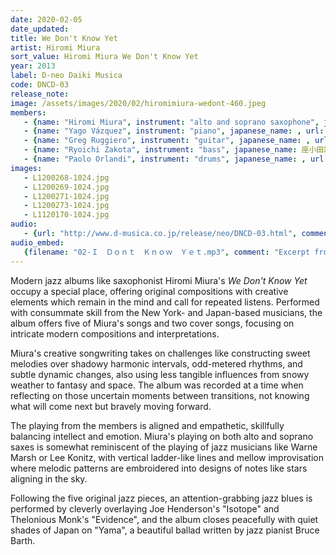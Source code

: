 ```yaml
---
date: 2020-02-05
date_updated: 
title: We Don't Know Yet
artist: Hiromi Miura
sort_value: Hiromi Miura We Don't Know Yet
year: 2013
label: D-neo Daiki Musica
code: DNCD-03
release_note: 
image: /assets/images/2020/02/hiromimiura-wedont-460.jpeg
members:
   - {name: "Hiromi Miura", instrument: "alto and soprano saxophone", japanese_name: 三浦裕美, url: ""}
   - {name: "Yago Vázquez", instrument: "piano", japanese_name: , url: ""}
   - {name: "Greg Ruggiero", instrument: "guitar", japanese_name: , url: ""}
   - {name: "Ryoichi Zakota", instrument: "bass", japanese_name: 座小田諒一, url: ""}
   - {name: "Paolo Orlandi", instrument: "drums", japanese_name: , url: ""}
images: 
   - L1200268-1024.jpg
   - L1200269-1024.jpg
   - L1200271-1024.jpg
   - L1200273-1024.jpg
   - L1120170-1024.jpg
audio:
   - {url: "http://www.d-musica.co.jp/release/neo/DNCD-03.html", comment: "Audio samples from this album at D-Musica"}
audio_embed:
   {filename: "02-Ｉ　Ｄｏｎｔ　Ｋｎｏｗ　Ｙｅｔ.mp3", comment: "Excerpt from \"I Don't Know Yet\", the second track on this album:"}
---
```


Modern jazz albums like saxophonist Hiromi Miura's *We Don't Know Yet* occupy a special place, offering original compositions with creative elements which remain in the mind and call for repeated listens. Performed with consummate skill from the New York- and Japan-based musicians, the album offers five of Miura's songs and two cover songs, focusing on intricate modern compositions and interpretations.

Miura's creative songwriting takes on challenges like constructing sweet melodies over shadowy harmonic intervals, odd-metered rhythms, and subtle dynamic changes, also using less tangible influences from snowy weather to fantasy and space. The album was recorded at a time when reflecting on those uncertain moments between transitions, not knowing what will come next but bravely moving forward.

The playing from the members is aligned and empathetic, skillfully balancing intellect and emotion. Miura's playing on both alto and soprano saxes is somewhat reminiscent of the playing of jazz musicians like Warne Marsh or Lee Konitz, with vertical ladder-like lines and mellow improvisation where melodic patterns are embroidered into designs of notes like stars aligning in the sky.

Following the five original jazz pieces, an attention-grabbing jazz blues is performed by cleverly overlaying Joe Henderson's "Isotope" and Thelonious Monk's "Evidence", and the album closes peacefully with quiet shades of Japan on "Yama", a beautiful ballad written by jazz pianist Bruce Barth.


